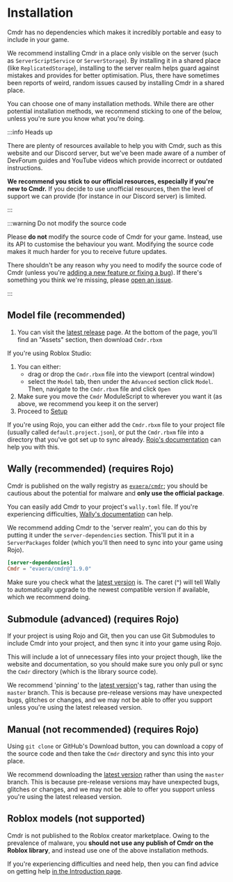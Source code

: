 # Installation

Cmdr has no dependencies which makes it incredibly portable and easy to include in your game.

We recommend installing Cmdr in a place only visible on the server (such as `ServerScriptService` or `ServerStorage`). By installing it in a shared place (like `ReplicatedStorage`), installing to the server realm helps guard against mistakes and provides for better optimisation. Plus, there have sometimes been reports of weird, random issues caused by installing Cmdr in a shared place.

You can choose one of many installation methods. While there are other potential installation methods, we recommend sticking to one of the below, unless you're sure you know what you're doing.

:::info Heads up

There are plenty of resources available to help you with Cmdr, such as this website and our Discord server, but we've been made aware of a number of DevForum guides and YouTube videos which provide incorrect or outdated instructions.

**We recommend you stick to our official resources, especially if you're new to Cmdr.** If you decide to use unofficial resources, then the level of support we can provide (for instance in our Discord server) is limited.

:::

:::warning Do not modify the source code

Please **do not** modify the source code of Cmdr for your game. Instead, use its API to customise the behaviour you want. Modifying the source code makes it much harder for you to receive future updates.

There shouldn't be any reason why you need to modify the source code of Cmdr (unless you're [adding a new feature or fixing a bug](/docs/contribute)). If there's something you think we're missing, please [open an issue](https://github.com/evaera/cmdr/issues).

:::

## Model file (recommended)

1. You can visit the [latest release](https://github.com/evaera/Cmdr/releases/latest) page. At the bottom of the page, you'll find an "Assets" section, then download `Cmdr.rbxm`

If you're using Roblox Studio:

1. You can either:
   - drag or drop the `Cmdr.rbxm` file into the viewport (central window)
   - select the `Model` tab, then under the `Advanced` section click `Model`. Then, navigate to the `Cmdr.rbxm` file and click `Open`
2. Make sure you move the `Cmdr` ModuleScript to wherever you want it (as above, we recommend you keep it on the server)
3. Proceed to [Setup](/docs/setup)

If you're using Rojo, you can either add the `Cmdr.rbxm` file to your project file (usually called `default.project.json`), or put the `Cmdr.rbxm` file into a directory that you've got set up to sync already. [Rojo's documentation](https://rojo.space) can help you with this.

## Wally (recommended) (requires Rojo)

Cmdr is published on the wally registry as [`evaera/cmdr`](https://wally.run/package/evaera/cmdr); you should be cautious about the potential for malware and **only use the official package**.

You can easily add Cmdr to your project's `wally.toml` file. If you're experiencing difficulties, [Wally's documentation](https://github.com/UpliftGames/wally#manifest-format) can help.

We recommend adding Cmdr to the 'server realm', you can do this by putting it under the `server-dependencies` section. This'll put it in a `ServerPackages` folder (which you'll then need to sync into your game using Rojo).

```toml
[server-dependencies]
Cmdr = "evaera/cmdr@^1.9.0"
```

Make sure you check what the [latest version](https://github.com/evaera/Cmdr/releases/latest) is. The caret (^) will tell Wally to automatically upgrade to the newest compatible version if available, which we recommend doing.

## Submodule (advanced) (requires Rojo)

If your project is using Rojo and Git, then you can use Git Submodules to include Cmdr into your project, and then sync it into your game using Rojo.

This will include a lot of unnecessary files into your project though, like the website and documentation, so you should make sure you only pull or sync the `Cmdr` directory (which is the library source code).

We recommend 'pinning' to the [latest version](https://github.com/evaera/Cmdr/releases/latest)'s tag, rather than using the `master` branch. This is because pre-release versions may have unexpected bugs, glitches or changes, and we may not be able to offer you support unless you're using the latest released version.

## Manual (not recommended) (requires Rojo)

Using `git clone` or GitHub's Download button, you can download a copy of the source code and then take the `Cmdr` directory and sync this into your place.

We recommend downloading the [latest version](https://github.com/evaera/Cmdr/releases/latest) rather than using the `master` branch. This is because pre-release versions may have unexpected bugs, glitches or changes, and we may not be able to offer you support unless you're using the latest released version.

## Roblox models (not supported)

Cmdr is not published to the Roblox creator marketplace. Owing to the prevalence of malware, you **should not use any publish of Cmdr on the Roblox library**, and instead use one of the above installation methods.

If you're experiencing difficulties and need help, then you can find advice on getting help [in the Introduction page](/docs/intro).
